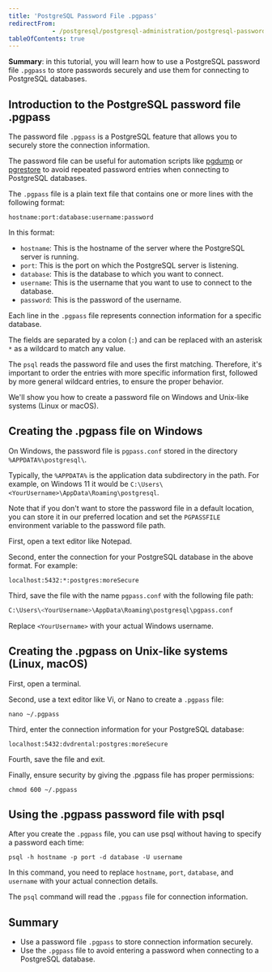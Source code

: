 ```yaml
---
title: 'PostgreSQL Password File .pgpass'
redirectFrom: 
            - /postgresql/postgresql-administration/postgresql-password-file-pgpass
tableOfContents: true
---
```


**Summary**: in this tutorial, you will learn how to use a PostgreSQL password file `.pgpass` to store passwords securely and use them for connecting to PostgreSQL databases.

## Introduction to the PostgreSQL password file .pgpass

The password file `.pgpass` is a PostgreSQL feature that allows you to securely store the connection information.

The password file can be useful for automation scripts like [pgdump](/postgresql/postgresql-administration/postgresql-backup-database) or [pgrestore](/postgresql/postgresql-administration/postgresql-restore-database) to avoid repeated password entries when connecting to PostgreSQL databases.

The `.pgpass` file is a plain text file that contains one or more lines with the following format:

```
hostname:port:database:username:password
```

In this format:

- `hostname`: This is the hostname of the server where the PostgreSQL server is running.
- `port`: This is the port on which the PostgreSQL server is listening.
- `database`: This is the database to which you want to connect.
- `username`: This is the username that you want to use to connect to the database.
- `password`: This is the password of the username.

Each line in the `.pgpass` file represents connection information for a specific database.

The fields are separated by a colon (`:`) and can be replaced with an asterisk `*` as a wildcard to match any value.

The `psql` reads the password file and uses the first matching. Therefore, it's important to order the entries with more specific information first, followed by more general wildcard entries, to ensure the proper behavior.

We'll show you how to create a password file on Windows and Unix-like systems (Linux or macOS).

## Creating the .pgpass file on Windows

On Windows, the password file is `pgpass.conf` stored in the directory `%APPDATA%\postgresql\`.

Typically, the `%APPDATA%` is the application data subdirectory in the path. For example, on Windows 11 it would be `C:\Users\<YourUsername>\AppData\Roaming\postgresql`.

Note that if you don't want to store the password file in a default location, you can store it in our preferred location and set the `PGPASSFILE` environment variable to the password file path.

First, open a text editor like Notepad.

Second, enter the connection for your PostgreSQL database in the above format. For example:

```
localhost:5432:*:postgres:moreSecure
```

Third, save the file with the name `pgpass.conf` with the following file path:

```sql
C:\Users\<YourUsername>\AppData\Roaming\postgresql\pgpass.conf
```

Replace `<YourUsername>` with your actual Windows username.

## Creating the .pgpass on Unix-like systems (Linux, macOS)

First, open a terminal.

Second, use a text editor like Vi, or Nano to create a `.pgpass` file:

```
nano ~/.pgpass
```

Third, enter the connection information for your PostgreSQL database:

```
localhost:5432:dvdrental:postgres:moreSecure
```

Fourth, save the file and exit.

Finally, ensure security by giving the .pgpass file has proper permissions:

```
chmod 600 ~/.pgpass
```

## Using the .pgpass password file with psql

After you create the `.pgpass` file, you can use psql without having to specify a password each time:

```
psql -h hostname -p port -d database -U username
```

In this command, you need to replace `hostname`, `port`, `database`, and `username` with your actual connection details.

The `psql` command will read the `.pgpass` file for connection information.

## Summary

- Use a password file `.pgpass` to store connection information securely.
- Use the `.pgpass` file to avoid entering a password when connecting to a PostgreSQL database.
